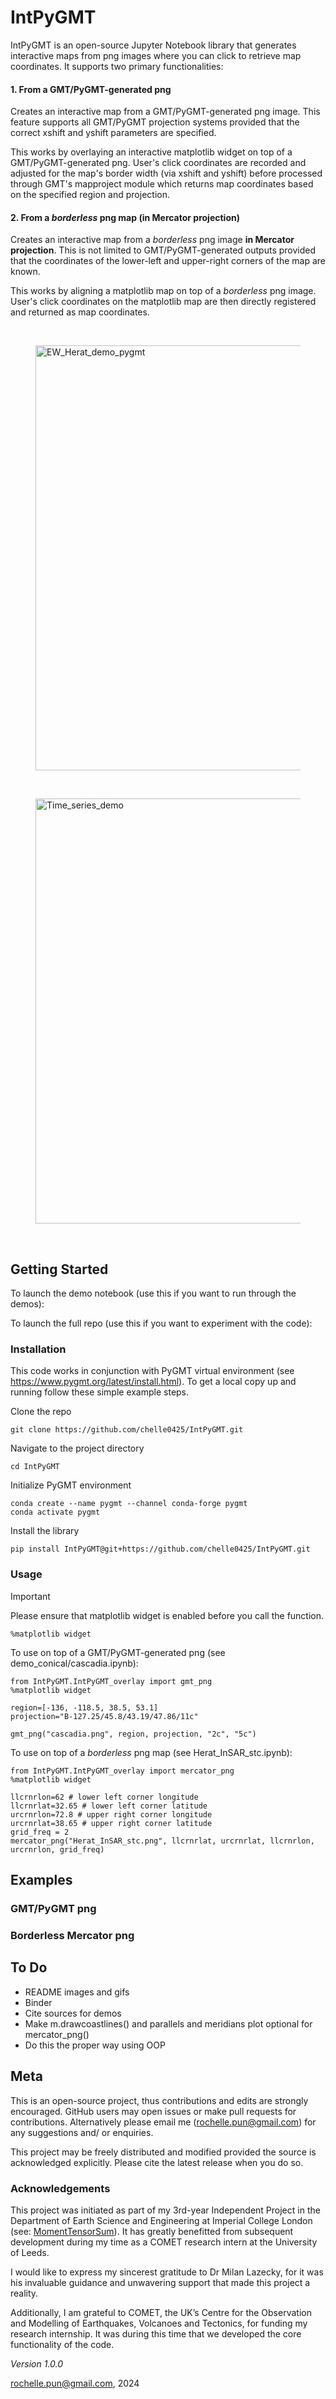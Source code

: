 # IntPyGMT
IntPyGMT is an open-source Jupyter Notebook library that generates interactive maps from png images where you can click to retrieve map coordinates. It supports two primary functionalities:

#### 1. From a GMT/PyGMT-generated png

Creates an interactive map from a GMT/PyGMT-generated png image. This feature supports all GMT/PyGMT projection systems provided that the correct xshift and yshift parameters are specified.

This works by overlaying an interactive matplotlib widget on top of a GMT/PyGMT-generated png. User's click coordinates are recorded and adjusted for the map's border width (via xshift and yshift) before processed through GMT's mapproject module which returns map coordinates based on the specified region and projection.

#### 2. From a _borderless_ png map (in Mercator projection)

Creates an interactive map from a _borderless_ png image **in Mercator projection**. This is not limited to GMT/PyGMT-generated outputs provided that the coordinates of the lower-left and upper-right corners of the map are known.

This works by aligning a matplotlib map on top of a _borderless_ png image. User's click coordinates on the matplotlib map are then directly registered and returned as map coordinates.

<br />
<figure>
  <img src="https://github.com/user-attachments/assets/1f0e2838-bf10-43e2-af1a-6842ef9418cf" width="680" alt="EW_Herat_demo_pygmt"/> 
</figure>
<br />
<figure>
  <img src="https://github.com/user-attachments/assets/921d3242-2842-498f-8983-f7011c3a873b" width="680" alt="Time_series_demo"/>
</figure>
<br />

## Getting Started
To launch the demo notebook (use this if you want to run through the demos):

To launch the full repo (use this if you want to experiment with the code):


### Installation
This code works in conjunction with PyGMT virtual environment (see https://www.pygmt.org/latest/install.html).
To get a local copy up and running follow these simple example steps.

Clone the repo
```
git clone https://github.com/chelle0425/IntPyGMT.git
```

Navigate to the project directory
```
cd IntPyGMT
```

Initialize PyGMT environment
```
conda create --name pygmt --channel conda-forge pygmt
conda activate pygmt
```

Install the library
```
pip install IntPyGMT@git+https://github.com/chelle0425/IntPyGMT.git
```

### Usage
> [!IMPORTANT]
> Please ensure that matplotlib widget is enabled before you call the function.
> ```
> %matplotlib widget
> ```


To use on top of a GMT/PyGMT-generated png (see demo_conical/cascadia.ipynb):

```
from IntPyGMT.IntPyGMT_overlay import gmt_png
%matplotlib widget

region=[-136, -118.5, 38.5, 53.1]
projection="B-127.25/45.8/43.19/47.86/11c"

gmt_png("cascadia.png", region, projection, "2c", "5c")
```


To use on top of a _borderless_ png map (see Herat_InSAR_stc.ipynb):
```
from IntPyGMT.IntPyGMT_overlay import mercator_png
%matplotlib widget

llcrnrlon=62 # lower left corner longitude 
llcrnrlat=32.65 # lower left corner latitude
urcrnrlon=72.8 # upper right corner longitude
urcrnrlat=38.65 # upper right corner latitude
grid_freq = 2
mercator_png("Herat_InSAR_stc.png", llcrnrlat, urcrnrlat, llcrnrlon, urcrnrlon, grid_freq)
```

## Examples
### GMT/PyGMT png

### Borderless Mercator png

## To Do
- README images and gifs
- Binder
- Cite sources for demos
- Make m.drawcoastlines() and parallels and meridians plot optional for mercator_png()
- Do this the proper way using OOP

## Meta
This is an open-source project, thus contributions and edits are strongly encouraged. GitHub users may open issues or make pull requests for contributions. Alternatively please email me (rochelle.pun@gmail.com) for any suggestions and/ or enquiries.

This project may be freely distributed and modified provided the source is acknowledged explicitly. Please cite the latest release when you do so.

### Acknowledgements
This project was initiated as part of my 3rd-year Independent Project in the Department of Earth Science and Engineering at Imperial College London (see: [MomentTensorSum](https://github.com/chelle0425/MomentTensorSum)). It has greatly benefitted from subsequent development during my time as a COMET research intern at the University of Leeds.

I would like to express my sincerest gratitude to Dr Milan Lazecky, for it was his invaluable guidance and unwavering support that made this project a reality. 

Additionally, I am grateful to COMET, the UK’s Centre for the Observation and Modelling of Earthquakes, Volcanoes and Tectonics, for funding my research internship. It was during this time that we developed the core functionality of the code.

*Version 1.0.0*

<rochelle.pun@gmail.com>, 2024
